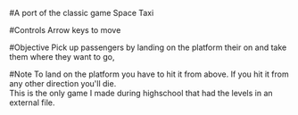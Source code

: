 #A port of the classic game Space Taxi

#Controls
Arrow keys to move

#Objective
Pick up passengers by landing on the platform their on and take them where they want to go,

#Note 
To land on the platform you have to hit it from above. If you hit it from any other direction you'll die.
<br>This is the only game I made during highschool that had the levels in an external file.
